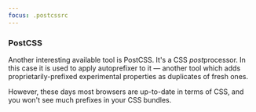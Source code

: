 ```yaml
---
focus: .postcssrc
---
```

### PostCSS
Another interesting available tool is PostCSS. It's a CSS *post*processor. In this case it is used to apply autoprefixer to it &mdash; another tool which adds proprietarily-prefixed experimental properties as duplicates of fresh ones.

However, these days most browsers are up-to-date in terms of CSS, and you won't see much prefixes in your CSS bundles.